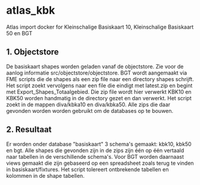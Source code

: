 # atlas_kbk
Atlas import docker for Kleinschalige Basiskaart 10, Kleinschalige Basiskaart 50 en BGT

## 1. Objectstore

De basiskaart shapes worden geladen vanaf de objectstore. Zie voor de aanlog informatie src/objectstore/objectstore. BGT wordt aangemaakt via FME scripts die de shapes als een zip file naar een directory shapes schrijft. Het script zoekt vervolgens naar een file die eindigt met latest.zip en begint met Export_Shapes_Totaalgebied. Die zip file wordt hier verwerkt
KBK10 en KBK50 worden handmatig in de directory gezet en dan verwerkt. Het script zoekt in de mappen diva/kbka10 en diva/kbka50. Alle zips die daar gevonden worden worden gebruikt om de databases op te bouwen.

## 2. Resultaat

Er worden onder database "basiskaart" 3 schema's gemaakt: kbk10, kbk50 en bgt. Alle shapes die gevonden zijn in de zips zijn één op één vertaald naar tabellen in de verschillende schema's.
Voor BGT worden daarnaast views gemaakt die zijn gebaseerd op een spreadsheet zoals terug te vinden in basiskaart/fixtures. Het script tolereert ontbrekende tabellen en kolommen in de shape tabellen.

